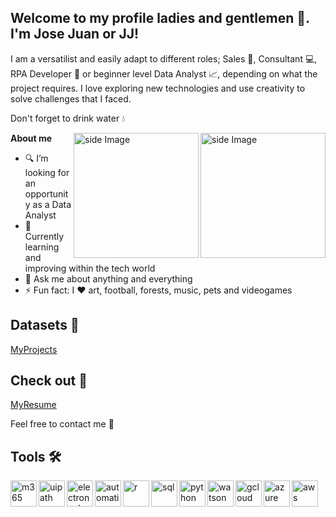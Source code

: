 ## Welcome to my profile ladies and gentlemen 👋. I'm Jose Juan or JJ!

I am a versatilist and easily adapt to different roles; Sales 🤝, Consultant 💻, RPA Developer 🤖 or beginner level Data Analyst 📈, depending on what the project requires. I love exploring new technologies and use creativity to solve challenges that I faced.

Don't forget to drink water 💧

<img src="https://github.com/jjlof1/jjlof1/blob/main/life_balance.gif" alt="side Image" align="right" width="200" height="auto" />

<img src="https://github.com/jjlof1/jjlof1/blob/main/digital_world.gif" alt="side Image" align="right" width="200" height="auto" /> 
</a>

**About me**

  - 🔍 I’m looking for an opportunity as a Data Analyst
  - 🌱 Currently learning and improving within the tech world
  - 💬 Ask me about anything and everything
  - ⚡ Fun fact: I ❤️ art, football, forests, music, pets and videogames


## Datasets 📂

<a href="https://github.com/jjlof1/MyRprojects">MyProjects</a></li>

## Check out 📄

<a href="https://1drv.ms/f/s!AtRP9YSCHSXzg5owWY-pjzgv0awueA?e=8WYu0H">MyResume</a></li>

Feel free to contact me 🤙

## Tools 🛠️

<a href="https://www.microsoft.com/en-us/microsoft-365/" target="_blank"> <img align="left" src="https://upload.wikimedia.org/wikipedia/commons/0/0e/Microsoft_365_%282022%29.svg" alt="m365" height="42px"/> </a>
<a href="https://www.uipath.com/" target="_blank"> <img align="left" src="https://upload.wikimedia.org/wikipedia/de/2/21/UiPath_logo.svg" alt="uipath" height="42px"/> </a>
<a href="https://electroneek.com/" target="_blank"> <img align="left" src="https://electroneek.com/access/img/logo-electroneek.svg" alt="electroneek" height="42px"/> </a>
<a href="https://www.automationanywhere.com/" target="_blank"> <img align="left" src="https://www.automationanywhere.com/sites/default/files/images/AAI/automation-anywhere-logo-a-only.png" alt="automationanywhere" height="42px"/> </a>
<a href="https://www.r-project.org/" target="_blank"> <img align="left" src="https://upload.wikimedia.org/wikipedia/commons/1/1b/R_logo.svg" alt="r" height="42px"/> </a>
<a href="https://cloud.google.com/" target="_blank"> <img align="left" src="https://upload.wikimedia.org/wikipedia/commons/d/d7/Sql_data_base_with_logo.svg" alt="sql" height="42px"/> </a>
<a href="https://www.python.org/" target="_blank"> <img align="left" src="https://upload.wikimedia.org/wikipedia/commons/c/c3/Python-logo-notext.svg" alt="python" height="42px"/> </a>
<a href="https://www.ibm.com/watson/" target="_blank"> <img align="left" src="https://cdn.freelogovectors.net/svg03/ibm-watson-logo.svg" alt="watson" height="42px"/> </a>
<a href="https://cloud.google.com/" target="_blank"> <img align="left" src="https://cdn.worldvectorlogo.com/logos/google-cloud-1.svg" alt="gcloud" height="42px"/> </a>
<a href="https://azure.microsoft.com/" target="_blank"> <img align="left" src="https://www.svgrepo.com/show/353467/azure-icon.svg" alt="azure" height="42px"/> </a>
<a href="https://aws.amazon.com/" target="_blank"> <img align="left" src="https://upload.wikimedia.org/wikipedia/commons/9/93/Amazon_Web_Services_Logo.svg" alt="aws" height="42px"/> </a>
